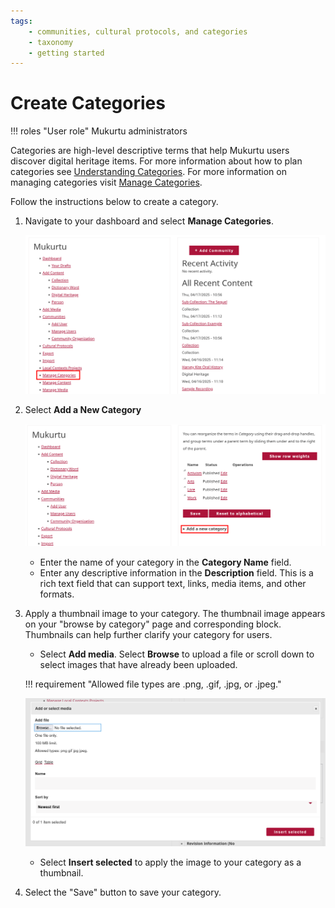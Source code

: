 ```yaml
---
tags: 
    - communities, cultural protocols, and categories
    - taxonomy
    - getting started
---
```

# Create Categories

!!! roles "User role"
    Mukurtu administrators

Categories are high-level descriptive terms that help Mukurtu users discover digital heritage items. For more information about how to plan categories see [Understanding Categories](UnderstandingCategories.md). For more information on managing categories visit [Manage Categories](CategoryTaxonomy.md).

Follow the instructions below to create a category.

1. Navigate to your dashboard and select **Manage Categories**. 

    ![Screenshot of the dashboard with Manage Categories highlighted](../_embeds/categories1.PNG)

2. Select **Add a New Category**

    ![Screenshot of the Add a New Category dropdown menu highlighted for selection.](../_embeds/categories2.PNG)

    - Enter the name of your category in the **Category Name** field.
    - Enter any descriptive information in the **Description** field. This is a rich text field that can support text, links, media items, and other formats. 

3. Apply a thumbnail image to your category. The thumbnail image appears on your "browse by category" page and corresponding block. Thumbnails can help further clarify your category for users. 
    - Select **Add media**. Select **Browse** to upload a file or scroll down to select images that have already been uploaded.  

    !!! requirement "Allowed file types are .png, .gif, .jpg, or .jpeg."

    ![Screenshot of the Add or select media pop-up menu.](../_embeds/categories4.PNG)

    - Select **Insert selected** to apply the image to your category as a thumbnail. 

4. Select the "Save" button to save your category.
